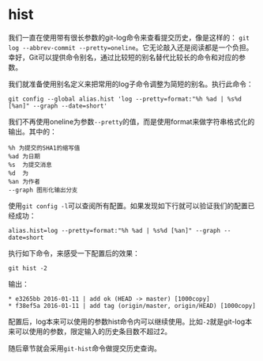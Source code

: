 # hist

我们一直在使用带有很长参数的git-log命令来查看提交历史，像是这样的： `git log --abbrev-commit --pretty=oneline`。它无论敲入还是阅读都是一个负担。幸好，Git可以提供命令别名，通过比较短的别名替代比较长的命令和对应的参数。

我们就准备使用别名定义来把常用的log子命令调整为简短的别名。执行此命令：

    git config --global alias.hist 'log --pretty=format:"%h %ad | %s%d [%an]" --graph --date=short'

我们不再使用oneline为参数`--pretty`的值，而是使用format来做字符串格式化的输出。其中的：

    %h 为提交的SHA1的缩写值
    %ad 为日期 
    %s  为提交消息
    %d  为
    %an 为作者
    --graph 图形化输出分支

使用`git config -l`可以查阅所有配置。如果发现如下行就可以验证我们的配置已经成功：

    alias.hist=log --pretty=format:"%h %ad | %s%d [%an]" --graph --date=short

执行如下命令，来感受一下配置后的效果：

    git hist -2

输出：

    * e3265bb 2016-01-11 | add ok (HEAD -> master) [1000copy]
    * f38ef5a 2016-01-11 | add tag (origin/master, origin/HEAD) [1000copy]

配置后，log本来可以使用的参数hist命令内可以继续使用。比如`-2`就是git-log本来可以使用的参数，限定输入的历史条目数不超过2。

随后章节就会采用`git-hist`命令做提交历史查询。

